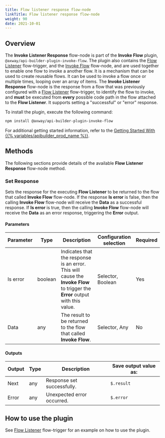 ```yaml
---
title: Flow listener response flow-node
linkTitle: Flow listener response flow-node
weight: 90
date: 2021-10-01
---
```


## Overview

The **Invoke Listener Response** flow-node is part of the **Invoke Flow** plugin, `@axway/api-builder-plugin-invoke-flow`. The plugin also contains the [Flow Listener](/docs/developer_guide/flows/flow_triggers/flow_listener_flow_trigger/) flow-trigger, and the [Invoke Flow](/docs/developer_guide/flows/flow_nodes/invoke_flow_flow_node/) flow-node, and are used together to enable one flow to invoke a another flow. It is a mechanism that can be used to create reusable flows. It can be used to invoke a flow once or multiple times, looping over an array of items. The **Invoke Listener Response** flow-node is the response from a flow that was previously configured with a [Flow Listener](/docs/developer_guide/flows/flow_triggers/flow_listener_flow_trigger/) flow-trigger, to identify the flow to invoke, and **must** be executed from **every** possible code path in the flow attached to the **Flow Listener**. It supports setting a "successful" or "error" response.

To install the plugin, execute the following command:

```bash
npm install @axway/api-builder-plugin-invoke-flow
```

For additional getting started information, refer to the [Getting Started With {{% variables/apibuilder_prod_name %}}](/docs/getting_started/).

## Methods

The following sections provide details of the available **Flow Listener Response** flow-node method.

### Set Response

Sets the response for the executing **Flow Listener** to be returned to the flow that called **Invoke Flow** flow-node. If the response **Is error** is false, then the calling **Invoke Flow** flow-node will receive the **Data** as a successful response. If **Is error** is true, then the calling **Invoke Flow** flow-node will receive the **Data** as an error response, triggering the **Error** output.

#### Parameters

| Parameter | Type | Description | Configuration selection | Required |
| --- | --- | --- | --- | --- |
| Is error | boolean | Indicates that the response is an error. This will cause the **Invoke Flow** to trigger the **Error** output with this value. | Selector, Boolean | Yes |
| Data | any | The result to be returned to the flow that called **Invoke Flow**. | Selector, Any | No |

#### Outputs

| Output | Type | Description | Save output value as: |
| --- | --- | --- | --- |
| Next | any | Response set successfully. | `$.result` |
| Error | any | Unexpected error occurred. | `$.error` |

## How to use the plugin

See [Flow Listener](/docs/developer_guide/flows/flow_triggers/flow_listener_flow_trigger/#how-to-use-the-plugin) flow-trigger for an example on how to use the plugin.

